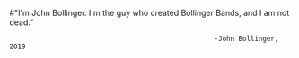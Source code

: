 #"I'm John Bollinger. I'm the guy who created Bollinger Bands, and I am not dead." 

                                                       -John Bollinger, 2019
